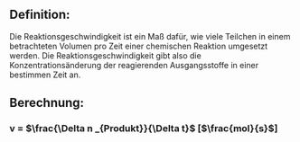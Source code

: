 
## Definition:
Die Reaktionsgeschwindigkeit ist ein Maß dafür, wie viele Teilchen in einem betrachteten Volumen pro Zeit einer chemischen Reaktion umgesetzt werden. Die Reaktionsgeschwindigkeit gibt also die Konzentrationsänderung der reagierenden Ausgangsstoffe in einer bestimmen Zeit an.


## Berechnung:
### v = $\frac{\Delta n _{Produkt}}{\Delta t}$  \[$\frac{mol}{s}$]